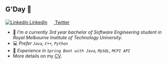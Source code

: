 ## G'Day 👋<br/>
[![Linkedin](https://i.stack.imgur.com/gVE0j.png) LinkedIn](https://www.linkedin.com/in/weixi-guan-705a48208/) [<img src="https://www.freepnglogos.com/uploads/twitter-logo-png/twitter-logo-vector-png-clipart-1.png" width="16" height="16"/> Twitter](https://twitter.com/Chrisio_Gwaan)

- :ledger: *I’m a currently 3rd year bachelor of Software Engineering student in Royal Melbourne Institute of Technology University.*
- :computer: *Prefer `Java`, `C++`, `Python`*
- 🔭 *Experience in `Spring Boot with Java`, `MySQL`, `MCPI API`*
- More details on my [CV]([https://drive.google.com/file/d/122XA9le__W-snn56kW7zvyecsAq69Bsf/view?usp=sharing](https://drive.google.com/file/d/1qQOCAom__Tfbzdkj4pEX35Pydjq9f9et/view?usp=sharing)).

<!-- [![Anurag's GitHub stats](https://github-readme-stats.vercel.app/api?username=ChrisioGwaan&title_color=ffa412&include_all_commits=true&count_private=true&hide=issues,prs)](https://github.com/ChrisioGwaan) -->

<!--
Here are some ideas to get you started:

- 🔭 I’m currently working on ...
- 🌱 I’m currently learning ...
- 👯 I’m looking to collaborate on ...
- 🤔 I’m looking for help with ...
- 💬 Ask me about ...
- 📫 How to reach me: ...
- 😄 Pronouns: ...
- ⚡ Fun fact: ...
-->
